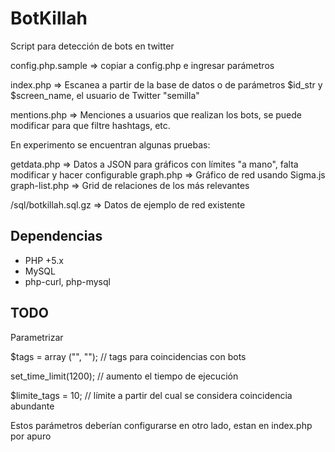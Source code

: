 BotKillah
=========

Script para detección de bots en twitter

config.php.sample => copiar a config.php e ingresar parámetros

index.php => Escanea a partir de la base de datos o de parámetros $id_str y $screen_name, el usuario de Twitter "semilla"

mentions.php => Menciones a usuarios que realizan los bots, se puede modificar para que filtre hashtags, etc.


En experimento se encuentran algunas pruebas:

getdata.php => Datos a JSON para gráficos con límites "a mano", falta modificar y hacer configurable
graph.php => Gráfico de red usando Sigma.js
graph-list.php => Grid de relaciones de los más relevantes



/sql/botkillah.sql.gz => Datos de ejemplo de red existente

## Dependencias

* PHP +5.x
* MySQL
* php-curl, php-mysql


## TODO

Parametrizar 

$tags = array ("", ""); // tags para coincidencias con bots

set_time_limit(1200); // aumento el tiempo de ejecución

$limite_tags = 10; // límite a partir del cual se considera coincidencia abundante

Estos parámetros deberían configurarse en otro lado, estan en index.php por apuro